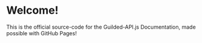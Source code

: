 # Welcome!
This is the official source-code for the Guilded-API.js Documentation, made possible with GitHub Pages!
